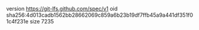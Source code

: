 version https://git-lfs.github.com/spec/v1
oid sha256:4d013cadb1562bb28662069c859a6b23b19df7ffb45a9a441df351f01c4f231e
size 7235
